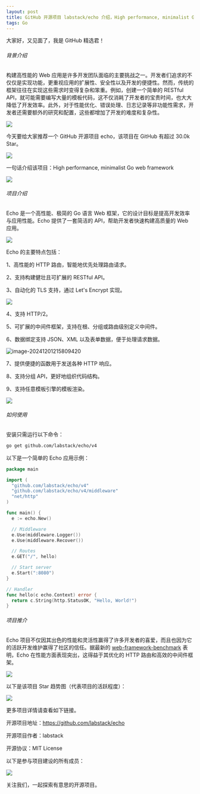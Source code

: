 ```yaml
---
layout: post
title: GitHub 开源项目 labstack/echo 介绍，High performance, minimalist Go web framework
tags: Go
---
```


大家好，又见面了，我是 GitHub 精选君！

###### 背景介绍

构建高性能的 Web 应用是许多开发团队面临的主要挑战之一。开发者们追求的不仅仅是实现功能，更重视应用的扩展性、安全性以及开发的便捷性。然而，传统的框架往往在实现这些需求时变得复杂和笨重。例如，创建一个简单的 RESTful API，就可能需要编写大量的模板代码，这不仅消耗了开发者的宝贵时间，也大大降低了开发效率。此外，对于性能优化、错误处理、日志记录等非功能性需求，开发者还需要额外的研究和配置，这些都增加了开发的难度和复杂性。

![](https://raw.githubusercontent.com/ZhuPeng/pic/master/mac/compress_tmp-77a09a437fb1b0b3481b236723ebe06e.png)

今天要给大家推荐一个 GitHub 开源项目 echo，该项目在 GitHub 有超过 30.0k Star。

![](https://stats.deeptrain.net/repo/labstack/echo/?theme=light)

一句话介绍该项目：High performance, minimalist Go web framework

![](https://raw.githubusercontent.com/ZhuPeng/pic/master/images/compress_image-20241201215606308.png)


###### 项目介绍

Echo 是一个高性能、极简的 Go 语言 Web 框架，它的设计目标是提高开发效率与应用性能。Echo 提供了一套简洁的 API，帮助开发者快速构建高质量的 Web 应用。

![](https://raw.githubusercontent.com/ZhuPeng/pic/master/images/compress_image-20241201215659454.png)

Echo 的主要特点包括：

1、高性能的 HTTP 路由，智能地优先处理路由请求。

2、支持构建健壮且可扩展的 RESTful API。

3、自动化的 TLS 支持，通过 Let's Encrypt 实现。

![](https://raw.githubusercontent.com/ZhuPeng/pic/master/images/compress_image-20241201215745498.png)

4、支持 HTTP/2。

5、可扩展的中间件框架，支持在根、分组或路由级别定义中间件。

6、数据绑定支持 JSON、XML 以及表单数据，便于处理请求数据。

![image-20241201215809420](https://raw.githubusercontent.com/ZhuPeng/pic/master/images/compress_image-20241201215809420.png)

7、提供便捷的函数用于发送各种 HTTP 响应。

8、支持分组 API，更好地组织代码结构。

9、支持任意模板引擎的模板渲染。

![](https://raw.githubusercontent.com/ZhuPeng/pic/master/images/compress_image-20241201215844453.png)

###### 如何使用

安装只需运行以下命令：
```sh
go get github.com/labstack/echo/v4
```
以下是一个简单的 Echo 应用示例：
```go
package main

import (
  "github.com/labstack/echo/v4"
  "github.com/labstack/echo/v4/middleware"
  "net/http"
)

func main() {
  e := echo.New()

  // Middleware
  e.Use(middleware.Logger())
  e.Use(middleware.Recover())

  // Routes
  e.GET("/", hello)

  // Start server
  e.Start(":8080")
}

// Handler
func hello(c echo.Context) error {
  return c.String(http.StatusOK, "Hello, World!")
}
```
###### 项目推介

Echo 项目不仅因其出色的性能和灵活性赢得了许多开发者的喜爱，而且也因为它的活跃开发维护赢得了社区的信任。据最新的 [web-framework-benchmark](https://github.com/vishr/web-framework-benchmark) 表明，Echo 在性能方面表现突出，这得益于其优化的 HTTP 路由和高效的中间件框架。

![](https://raw.githubusercontent.com/ZhuPeng/pic/master/images/compress_image-20241201220113798.png)

以下是该项目 Star 趋势图（代表项目的活跃程度）：

![](https://api.star-history.com/svg?repos=labstack/echo&type=Timeline)

更多项目详情请查看如下链接。

开源项目地址：https://github.com/labstack/echo 

开源项目作者：labstack

开源协议：MIT License

以下是参与项目建设的所有成员：

![](https://contrib.rocks/image?repo=labstack/echo)

关注我们，一起探索有意思的开源项目。

